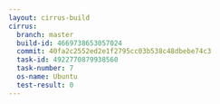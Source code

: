 ```yaml
---
layout: cirrus-build
cirrus:
  branch: master
  build-id: 4669738653057024
  commit: 40fa2c2552ed2e1f2795cc03b538c48dbebe74c3
  task-id: 4922770879938560
  task-number: 7
  os-name: Ubuntu
  test-result: 0
---
```

